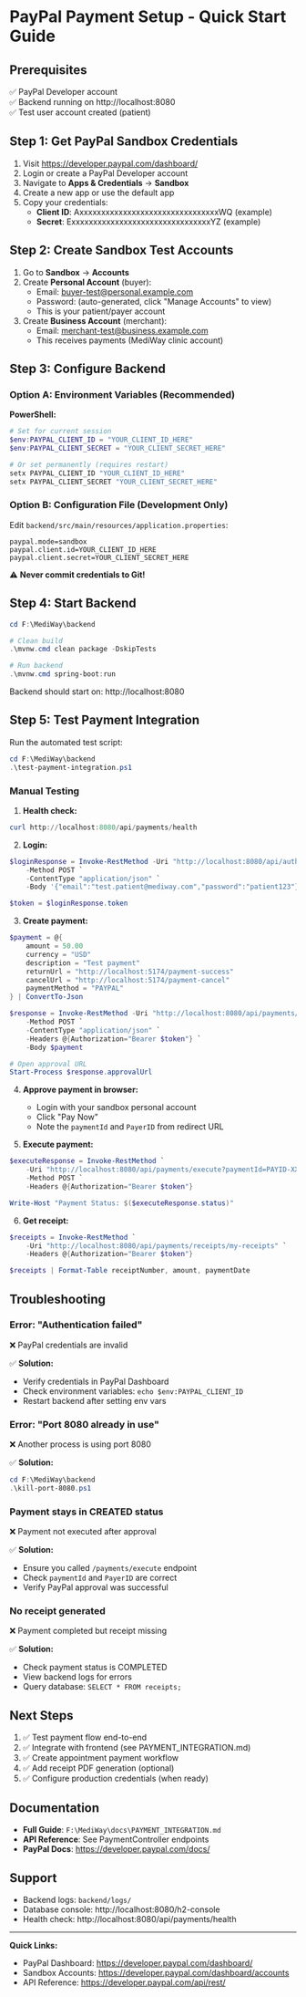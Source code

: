 # PayPal Payment Setup - Quick Start Guide

## Prerequisites

✅ PayPal Developer account  
✅ Backend running on http://localhost:8080  
✅ Test user account created (patient)  

## Step 1: Get PayPal Sandbox Credentials

1. Visit https://developer.paypal.com/dashboard/
2. Login or create a PayPal Developer account
3. Navigate to **Apps & Credentials** → **Sandbox**
4. Create a new app or use the default app
5. Copy your credentials:
   - **Client ID**: AxxxxxxxxxxxxxxxxxxxxxxxxxxxxxxxxWQ (example)
   - **Secret**: ExxxxxxxxxxxxxxxxxxxxxxxxxxxxxxxxYZ (example)

## Step 2: Create Sandbox Test Accounts

1. Go to **Sandbox** → **Accounts**
2. Create **Personal Account** (buyer):
   - Email: buyer-test@personal.example.com
   - Password: (auto-generated, click "Manage Accounts" to view)
   - This is your patient/payer account
3. Create **Business Account** (merchant):
   - Email: merchant-test@business.example.com
   - This receives payments (MediWay clinic account)

## Step 3: Configure Backend

### Option A: Environment Variables (Recommended)

**PowerShell:**
```powershell
# Set for current session
$env:PAYPAL_CLIENT_ID = "YOUR_CLIENT_ID_HERE"
$env:PAYPAL_CLIENT_SECRET = "YOUR_CLIENT_SECRET_HERE"

# Or set permanently (requires restart)
setx PAYPAL_CLIENT_ID "YOUR_CLIENT_ID_HERE"
setx PAYPAL_CLIENT_SECRET "YOUR_CLIENT_SECRET_HERE"
```

### Option B: Configuration File (Development Only)

Edit `backend/src/main/resources/application.properties`:

```properties
paypal.mode=sandbox
paypal.client.id=YOUR_CLIENT_ID_HERE
paypal.client.secret=YOUR_CLIENT_SECRET_HERE
```

⚠️ **Never commit credentials to Git!**

## Step 4: Start Backend

```powershell
cd F:\MediWay\backend

# Clean build
.\mvnw.cmd clean package -DskipTests

# Run backend
.\mvnw.cmd spring-boot:run
```

Backend should start on: http://localhost:8080

## Step 5: Test Payment Integration

Run the automated test script:

```powershell
cd F:\MediWay\backend
.\test-payment-integration.ps1
```

### Manual Testing

1. **Health check:**
```powershell
curl http://localhost:8080/api/payments/health
```

2. **Login:**
```powershell
$loginResponse = Invoke-RestMethod -Uri "http://localhost:8080/api/auth/login" `
    -Method POST `
    -ContentType "application/json" `
    -Body '{"email":"test.patient@mediway.com","password":"patient123"}'

$token = $loginResponse.token
```

3. **Create payment:**
```powershell
$payment = @{
    amount = 50.00
    currency = "USD"
    description = "Test payment"
    returnUrl = "http://localhost:5174/payment-success"
    cancelUrl = "http://localhost:5174/payment-cancel"
    paymentMethod = "PAYPAL"
} | ConvertTo-Json

$response = Invoke-RestMethod -Uri "http://localhost:8080/api/payments/create" `
    -Method POST `
    -ContentType "application/json" `
    -Headers @{Authorization="Bearer $token"} `
    -Body $payment

# Open approval URL
Start-Process $response.approvalUrl
```

4. **Approve payment in browser:**
   - Login with your sandbox personal account
   - Click "Pay Now"
   - Note the `paymentId` and `PayerID` from redirect URL

5. **Execute payment:**
```powershell
$executeResponse = Invoke-RestMethod `
    -Uri "http://localhost:8080/api/payments/execute?paymentId=PAYID-XXX&PayerID=XXX" `
    -Method POST `
    -Headers @{Authorization="Bearer $token"}

Write-Host "Payment Status: $($executeResponse.status)"
```

6. **Get receipt:**
```powershell
$receipts = Invoke-RestMethod `
    -Uri "http://localhost:8080/api/payments/receipts/my-receipts" `
    -Headers @{Authorization="Bearer $token"}

$receipts | Format-Table receiptNumber, amount, paymentDate
```

## Troubleshooting

### Error: "Authentication failed"

❌ PayPal credentials are invalid

✅ **Solution:**
- Verify credentials in PayPal Dashboard
- Check environment variables: `echo $env:PAYPAL_CLIENT_ID`
- Restart backend after setting env vars

### Error: "Port 8080 already in use"

❌ Another process is using port 8080

✅ **Solution:**
```powershell
cd F:\MediWay\backend
.\kill-port-8080.ps1
```

### Payment stays in CREATED status

❌ Payment not executed after approval

✅ **Solution:**
- Ensure you called `/payments/execute` endpoint
- Check `paymentId` and `PayerID` are correct
- Verify PayPal approval was successful

### No receipt generated

❌ Payment completed but receipt missing

✅ **Solution:**
- Check payment status is COMPLETED
- View backend logs for errors
- Query database: `SELECT * FROM receipts;`

## Next Steps

1. ✅ Test payment flow end-to-end
2. ✅ Integrate with frontend (see PAYMENT_INTEGRATION.md)
3. ✅ Create appointment payment workflow
4. ✅ Add receipt PDF generation (optional)
5. ✅ Configure production credentials (when ready)

## Documentation

- **Full Guide**: `F:\MediWay\docs\PAYMENT_INTEGRATION.md`
- **API Reference**: See PaymentController endpoints
- **PayPal Docs**: https://developer.paypal.com/docs/

## Support

- Backend logs: `backend/logs/`
- Database console: http://localhost:8080/h2-console
- Health check: http://localhost:8080/api/payments/health

---

**Quick Links:**
- PayPal Dashboard: https://developer.paypal.com/dashboard/
- Sandbox Accounts: https://developer.paypal.com/dashboard/accounts
- API Reference: https://developer.paypal.com/api/rest/
